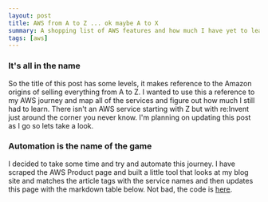 ```yaml
---
layout: post
title: AWS from A to Z ... ok maybe A to X
summary: A shopping list of AWS features and how much I have yet to learn
tags: [aws]
---
```


### It's all in the name

So the title of this post has some levels, it makes reference to the Amazon origins of selling everything from A to Z. I wanted to use this a reference to my AWS journey and map all of the services and figure out how much I still had to learn. There isn't an AWS service starting with Z but with re:Invent just around the corner you never know. I'm planning on updating this post as I go so lets take a look.

### Automation is the name of the game

I decided to take some time and try and automate this journey. I have scraped the AWS Product page and built a little tool that looks at my blog site and matches the article tags with the service names and then updates this page with the markdown table below. Not bad, the code is [here](https://github.com/msimpsonnz/aws-misc/tree/master/svc-list).

